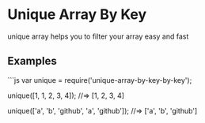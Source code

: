 <h1>Unique Array By Key</h1>
unique array helps you to filter your array easy and fast

<h2>Examples</h2>
```js
var unique = require('unique-array-by-key-by-key');

unique([1, 1, 2, 3, 4]);
//=> [1, 2, 3, 4]

unique(['a', 'b', 'github', 'a', 'github']);
//=> ['a', 'b', 'github']
```